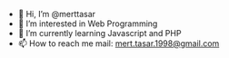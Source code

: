 - 👋 Hi, I’m @merttasar
- 👀 I’m interested in Web Programming
- 🌱 I’m currently learning Javascript and PHP
- 📫 How to reach me mail: mert.tasar.1998@gmail.com

<!---
merttasarr/merttasarr is a ✨ special ✨ repository because its `README.md` (this file) appears on your GitHub profile.
You can click the Preview link to take a look at your changes.
--->
